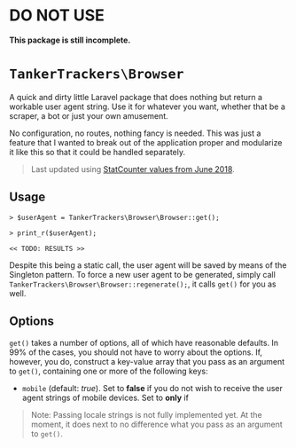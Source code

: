 # **DO NOT USE**

**This package is still incomplete.**

# `TankerTrackers\Browser`

A quick and dirty little Laravel package that does nothing but return a workable user agent string. Use it for whatever you want, whether that be a scraper, a bot or just your own amusement.

No configuration, no routes, nothing fancy is needed. This was just a feature that I wanted to break out of the application proper and modularize it like this so that it could be handled separately.

> Last updated using [StatCounter values from June 2018](https://en.wikipedia.org/wiki/Usage_share_of_web_browsers).

## Usage

```
> $userAgent = TankerTrackers\Browser\Browser::get();

> print_r($userAgent);

<< TODO: RESULTS >>
```

Despite this being a static call, the user agent will be saved by means of the Singleton pattern. To force a new user 
agent to be generated, simply call `TankerTrackers\Browser\Browser::regenerate();`, it calls `get()` for you as well.

## Options

`get()` takes a number of options, all of which have reasonable defaults. In 99% of the cases, you should not have to 
worry about the options. If, however, you do, construct a key-value array that you pass as an argument to `get()`, 
containing one or more of the following keys:

* `mobile` (default: _true_). Set to **false** if you do not wish to receive the user agent strings
of mobile devices. Set to **only** if

> Note: Passing locale strings is not fully implemented yet. At the moment, it does next to no
> difference what you pass as an argument to `get()`.

